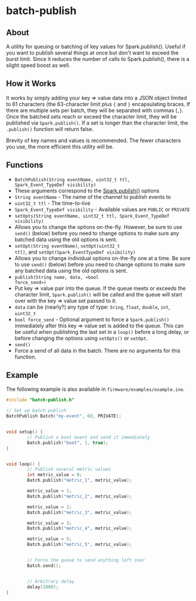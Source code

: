 batch-publish
=============

About
-----
A utility for queuing or batching of key values for Spark.publish().  Useful if you want to publish several things at once but don't want to exceed the burst limit.  Since it reduces the number of calls to Spark.publish(), there is a slight speed boost as well.


How it Works
------------
It works by simply adding your key => value data into a JSON object limited to 61 characters (the 63-character limit plus <code>{</code> and <code>}</code> encapsulating braces.  If there are multiple sets per batch, they will be separated with commas (<code>,</code>).  Once the batched sets reach or exceed the character limit, they will be published via <code>Spark.publish()</code>.  If a set is longer than the character limit, the <code>.publish()</code> function will return false.

Brevity of key names and values is recommended.  The fewer characters you use, the more efficient this utility will be.


Functions
---------

 - <code>BatchPublish(String eventName, uint32_t ttl, Spark_Event_TypeDef visibility)</code>
  - These arguments correspond to the [Spark.publish()](http://docs.spark.io/firmware/#spark-publish) options
  - <code>String eventName</code> - The name of the channel to publish events to
  - <code>uint32_t ttl</code> - The time-to-live
  - <code>Spark_Event_TypeDef visibility</code> - Available values are <code>PUBLIC</code> or <code>PRIVATE</code>
 - <code>setOpts(String eventName, uint32_t ttl, Spark_Event_TypeDef visibility)</code>
  - Allows you to change the options on-the-fly.  However, be sure to use <code>send()</code> (below) before you need to change options to make sure any batched data using the old options is sent.
 - <code>setOpt(String eventName)</code>, <code>setOpt(uint32_t ttl)</code>, and <code>setOpt(Spark_EventTypeDef visibility)</code>
  - Allows you to change individual options on-the-fly one at a time.  Be sure to use <code>send()</code> (below) before you need to change options to make sure any batched data using the old options is sent.
 - <code>publish(String name, data, &lt;bool force_send&gt;)</code>
  - Put key => value pair into the queue.  If the queue meets or exceeds the character limit, <code>Spark.publish()</code> will be called and the queue will start over with the key => value set passed to it.
  - <code>data</code> can be (nearly?) any type of type: <code>Sring</code>, <code>float</code>, <code>double</code>, <code>int</code>, <code>uint32_t</code>
  - <code>bool force_send</code> - Optional argument to force a <code>Spark.publish()</code> immediately after this key => value set is added to the queue.  This can be useful when publishing the last set in a <code>loop()</code> before a long delay, or before changing the options using <code>setOpts()</code> or <code>setOpt</code>.
 - <code>send()</code>
  - Force a send of all data in the batch.  There are no arguments for this function.


Example
-------

The following example is also available in <code>firmware/examples/example.ino</code>.

```cpp
#include "batch-publish.h"

// Set up batch publish
BatchPublish Batch("my-event", 60, PRIVATE);


void setup() {
		// Publish a boot event and send it immediately
		Batch.publish("boot", 1, true);
}


void loop() {
		// Publish several metric values
		int metric_value = 0;
		Batch.publish("metric_1", metric_value);

		metric_value = 1;
		Batch.publish("metric_2", metric_value);

		metric_value = 2;
		Batch.publish("metric_3", metric_value);

		metric_value = 3;
		Batch.publish("metric_4", metric_value);

		metric_value = 5;
		Batch.publish("metric_5", metric_value);


		// Force the queue to send anything left over
		Batch.send();


		// Arbitrary delay
		delay(2000);
}

```
